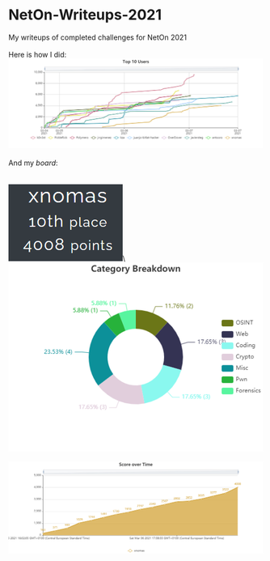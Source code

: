 # NetOn-Writeups-2021
My writeups of completed challenges for NetOn 2021
</br></br>
Here is how I did:</br>
![Top_10_Users](./Top_10_Users.png)
</br></br>
And my *board*:</br>
</br></br>
![me](./me.png)\\
![Category_Breakdown](./Category_Breakdown.png)
</br></br>
![Score_over_Time](./Score_over_Time.png)
